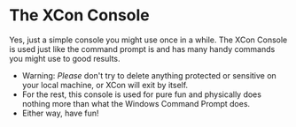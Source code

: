 # The XCon Console
Yes, just a simple console you might use once in a while.
The XCon Console is used just like the command prompt is and has many handy commands you might use to good results.
- Warning: *Please* don't try to delete anything protected or sensitive on your local machine, or XCon will exit by itself.
- For the rest, this console is used for pure fun and physically does nothing more than what the Windows Command Prompt does.
- Either way, have fun!
